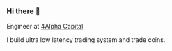### Hi there 👋

Engineer at [4Alpha Capital](https://4alpha-capital.com/)

I build ultra low latency trading system and trade coins.
